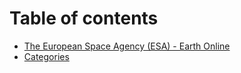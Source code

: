 # Table of contents

* [The European Space Agency (ESA) - Earth Online](README.md)
* [Categories](categories.md)
